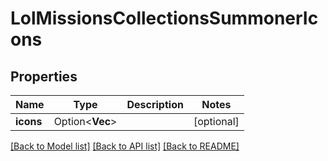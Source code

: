 # LolMissionsCollectionsSummonerIcons

## Properties

Name | Type | Description | Notes
------------ | ------------- | ------------- | -------------
**icons** | Option<**Vec<i32>**> |  | [optional]

[[Back to Model list]](../README.md#documentation-for-models) [[Back to API list]](../README.md#documentation-for-api-endpoints) [[Back to README]](../README.md)


